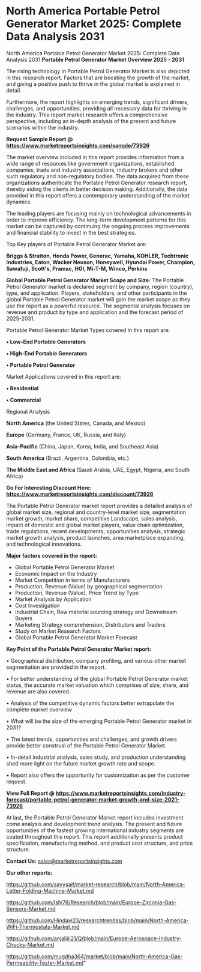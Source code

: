 # North America Portable Petrol Generator Market 2025: Complete Data Analysis 2031
North America Portable Petrol Generator Market 2025: Complete Data Analysis 2031
<Strong> Portable Petrol Generator Market Overview 2025 - 2031</strong>

The rising technology in Portable Petrol Generator Market is also depicted in this research report. Factors that are boosting the growth of the market, and giving a positive push to thrive in the global market is explained in detail.

Furthermore, the report highlights on emerging trends, significant drivers, challenges, and opportunities, providing all necessary data for thriving in the industry. This report market research offers a comprehensive perspective, including an in-depth analysis of the present and future scenarios within the industry.

<strong>Request Sample Report @ <a href=https://www.marketreportsinsights.com/sample/73926>https://www.marketreportsinsights.com/sample/73926</a></strong>

The market overview included in this report provides information from a wide range of resources like government organizations, established companies, trade and industry associations, industry brokers and other such regulatory and non-regulatory bodies. The data acquired from these organizations authenticate the Portable Petrol Generator research report, thereby aiding the clients in better decision making. Additionally, the data provided in this report offers a contemporary understanding of the market dynamics.

The leading players are focusing mainly on technological advancements in order to improve efficiency. The long-term development patterns for this market can be captured by continuing the ongoing process improvements and financial stability to invest in the best strategies.

Top Key players of Portable Petrol Generator Market are:

<strong>Briggs & Stratton, Honda Power, Generac, Yamaha, KOHLER, Techtronic Industries, Eaton, Wacker Neuson, Honeywell, Hyundai Power, Champion, Sawafuji, Scott&#39;s, Pramac, HGI, Mi-T-M, Winco, Perkins</strong>

<strong><b>Global Portable Petrol Generator Market Scope and Size:</b></strong>
The Portable Petrol Generator market is declared segment by company, region (country), type, and application. Players, stakeholders, and other participants in the global Portable Petrol Generator market will gain the market scope as they use the report as a powerful resource. The segmental analysis focuses on revenue and product by type and application and the forecast period of 2025-2031.

Portable Petrol Generator Market Types covered in this report are:

<strong>• Low-End Portable Generators

• High-End Portable Generators

• Portable Petrol Generator</strong>

Market Applications covered in this report are:

<strong>• Residential

• Commercial</strong> 

Regional Analysis

<strong>North America</strong> (the United States, Canada, and Mexico)

<strong>Europe</strong> (Germany, France, UK, Russia, and Italy)

<strong>Asia-Pacific</strong> (China, Japan, Korea, India, and Southeast Asia)

<strong>South America</strong> (Brazil, Argentina, Colombia, etc.)

<strong>The Middle East and Africa</strong> (Saudi Arabia, UAE, Egypt, Nigeria, and South Africa)

<strong>Go For Interesting Discount Here: <a href=https://www.marketreportsinsights.com/discount/73926>https://www.marketreportsinsights.com/discount/73926</a></strong>

The Portable Petrol Generator market report provides a detailed analysis of global market size, regional and country-level market size, segmentation market growth, market share, competitive Landscape, sales analysis, impact of domestic and global market players, value chain optimization, trade regulations, recent developments, opportunities analysis, strategic market growth analysis, product launches, area marketplace expanding, and technological innovations.

<strong><b>Major factors covered in the report:</b></strong>
<ul>
  <li>Global Portable Petrol Generator Market </li>
  <li>Economic Impact on the Industry</li>
  <li>Market Competition in terms of Manufacturers</li>
  <li>Production, Revenue (Value) by geographical segmentation</li>
  <li>Production, Revenue (Value), Price Trend by Type</li>
  <li>Market Analysis by Application</li>
  <li>Cost Investigation</li>
  <li>Industrial Chain, Raw material sourcing strategy and Downstream Buyers</li>
  <li>Marketing Strategy comprehension, Distributors and Traders</li>
  <li>Study on Market Research Factors</li>
  <li>Global Portable Petrol Generator Market Forecast</li>
</ul>

<strong><b>Key Point of the Portable Petrol Generator Market report:</b></strong>

• Geographical distribution, company profiling, and various other market segmentation are provided in the report.

• For better understanding of the global Portable Petrol Generator market status, the accurate market valuation which comprises of size, share, and revenue are also covered.

• Analysis of the competitive dynamic factors better extrapolate the complete market overview

• What will be the size of the emerging Portable Petrol Generator market in 2031?

• The latest trends, opportunities and challenges, and growth drivers provide better construal of the Portable Petrol Generator Market.

• In-detail industrial analysis, sales study, and production understanding shed more light on the future market growth rate and scope.

• Report also offers the opportunity for customization as per the customer request.

<strong><b>View Full Report @ <a href=https://www.marketreportsinsights.com/industry-forecast/portable-petrol-generator-market-growth-and-size-2021-73926>https://www.marketreportsinsights.com/industry-forecast/portable-petrol-generator-market-growth-and-size-2021-73926</a></b></strong>


At last, the Portable Petrol Generator Market report includes investment come analysis and development trend analysis. The present and future opportunities of the fastest growing international industry segments are coated throughout this report. This report additionally presents product specification, manufacturing method, and product cost structure, and price structure.

<strong>Contact Us:</strong>
sales@marketreportsinsights.com

<strong>Our other reports:</strong>

<a href=https://github.com/sayysaif/market-research/blob/main/North-America-Letter-Folding-Machine-Market.md>https://github.com/sayysaif/market-research/blob/main/North-America-Letter-Folding-Machine-Market.md</a>

<a href=https://github.com/Ishi78/Research/blob/main/Europe-Zirconia-Gas-Sensors-Market.md>https://github.com/Ishi78/Research/blob/main/Europe-Zirconia-Gas-Sensors-Market.md</a>

<a href=https://github.com/Hindavi23/researchtrendss/blob/main/North-America-WiFi-Thermostats-Market.md>https://github.com/Hindavi23/researchtrendss/blob/main/North-America-WiFi-Thermostats-Market.md</a>

<a href=https://github.com/anjaliiii21/Q/blob/main/Europe-Aerospace-Industry-Chucks-Market.md>https://github.com/anjaliiii21/Q/blob/main/Europe-Aerospace-Industry-Chucks-Market.md</a>

<a href=https://github.com/mugdha364/market/blob/main/North-America-Gas-Permeability-Tester-Market.md>https://github.com/mugdha364/market/blob/main/North-America-Gas-Permeability-Tester-Market.md</a>"

